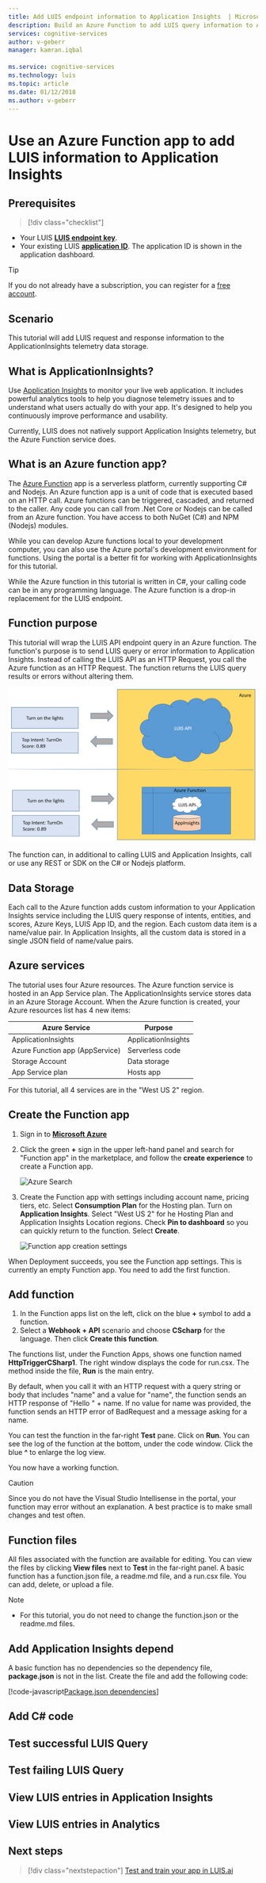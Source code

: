```yaml
---
title: Add LUIS endpoint information to Application Insights  | Microsoft Docs 
description: Build an Azure Function to add LUIS query information to Application Insights.
services: cognitive-services
author: v-geberr
manager: kamran.iqbal

ms.service: cognitive-services
ms.technology: luis
ms.topic: article
ms.date: 01/12/2018
ms.author: v-geberr
---
```


# Use an Azure Function app to add LUIS information to Application Insights

## Prerequisites

> [!div class="checklist"]
* Your LUIS **[LUIS endpoint key](manage-keys#endpoint-key)**. 
* Your existing LUIS [**application ID**](./luis-get-started-create-app.md). The application ID is shown in the application dashboard. 

> [!Tip]
> If you do not already have a subscription, you can register for a [free account](https://azure.microsoft.com/free/).

## Scenario
This tutorial will add LUIS request and response information to the ApplicationInsights telemetry data storage. 

## What is ApplicationInsights?
Use [Application Insights](https://docs.microsoft.com/azure/application-insights/app-insights-overview) to monitor your live web application. It includes powerful analytics tools to help you diagnose telemetry issues and to understand what users actually do with your app. It's designed to help you continuously improve performance and usability. 

Currently, LUIS does not natively support Application Insights telemetry, but the Azure Function service does. 

## What is an Azure function app?
The [Azure Function](https://docs.microsoft.com/azure/azure-functions/) app is a serverless platform, currently supporting C# and Nodejs. An Azure function app is a unit of code that is executed based on an HTTP call. Azure functions can be triggered, cascaded, and returned to the caller. Any code you can call from .Net Core or Nodejs can be called from an Azure function. You have access to both NuGet (C#) and NPM (Nodejs) modules.

While you can develop Azure functions local to your development computer, you can also use the Azure portal's development environment for functions. Using the portal is a better fit for working with ApplicationInsights for this tutorial. 

While the Azure function in this tutorial is written in C#, your calling code can be in any programming language. The Azure function is a drop-in replacement for the LUIS endpoint. 

## Function purpose

This tutorial will wrap the LUIS API endpoint query in an Azure function. The function's purpose is to send LUIS query or error information to Application Insights. Instead of calling the LUIS API as an HTTP Request, you call the Azure function as an HTTP Request. The function returns the LUIS query results or errors without altering them.

![Concept of Azure Function](./media/luis-tutorial-appinsights/concept.png)

The function can, in additional to calling LUIS and Application Insights, call or use any REST or SDK on the C# or Nodejs platform. 

## Data Storage

Each call to the Azure function adds custom information to your Application Insights service including the LUIS query response of intents, entities, and scores, Azure Keys, LUIS App ID, and the region. Each custom data item is a name/value pair. In Application Insights, all the custom data is stored in a single JSON field of name/value pairs. 

## Azure services
The tutorial uses four Azure resources. The Azure function service is hosted in an App Service plan. The ApplicationInsights service stores data in an Azure Storage Account. When the Azure function is created, your Azure resources list has 4 new items:

|Azure Service|Purpose|
|--|--|
|ApplicationInsights|ApplicationInsights|Application Analytics|
|Azure Function app (AppService)|Serverless code|
|Storage Account|Data storage|
|App Service plan|Hosts app|

For this tutorial, all 4 services are in the "West US 2" region.

## Create the Function app
1. Sign in to **[Microsoft Azure](https://ms.portal.azure.com/)** 
2. Click the green **+** sign in the upper left-hand panel and search for "Function app" in the marketplace, and follow the **create experience** to create a Function app.

    ![Azure Search](./media/) 

3. Create the Function app with settings including account name, pricing tiers, etc. Select **Consumption Plan** for the Hosting plan. Turn on **Application Insights**. Select "West US 2" for he Hosting Plan and Application Insights Location regions. Check **Pin to dashboard** so you can quickly return to the function. Select **Create**.

    ![Function app creation settings](./media/) 

When Deployment succeeds, you see the Function app settings. This is currently an empty Function app. You need to add the first function.

## Add function
1. In the Function apps list on the left, click on the blue **+** symbol to add a function.
2. Select a **Webhook + API** scenario and choose **CScharp** for the language. Then click **Create this function**.

The functions list, under the Function Apps, shows one function named **HttpTriggerCSharp1**. The right window displays the code for run.csx. The method inside the file, **Run** is the main entry. 

By default, when you call it with an HTTP request with a query string or body that includes "name" and a value for "name", the function sends an HTTP response of "Hello " + name. If no value for name was provided, the function sends an HTTP error of BadRequest and a message asking for a name. 

You can test the function in the far-right **Test** pane. Click on **Run**. You can see the log of the function at the bottom, under the code window. Click the blue **^** to enlarge the log view. 

You now have a working function. 

> [!CAUTION]
> Since you do not have the Visual Studio Intellisense in the portal, your function may error without an explanation. A best practice is to make small changes and test often. 

## Function files
All files associated with the function are available for editing. You can view the files by clicking **View files** next to **Test** in the far-right panel. A basic function has a function.json file, a readme.md file, and a run.csx file. You can add, delete, or upload a file.

> [!Note]
> * For this tutorial, you do not need to change the function.json or the readme.md files.

## Add Application Insights depend
A basic function has no dependencies so the dependency file, **package.json** is not in the list. Create the file and add the following code:

   [!code-javascript[Package.json dependencies](~/samples-luis/documentation-samples/azure-function-application-insights-endpoint/project.json)]

## Add C# code
## Test successful LUIS Query
## Test failing LUIS Query
## View LUIS entries in Application Insights
## View LUIS entries in Analytics

## Next steps

> [!div class="nextstepaction"]
> [Test and train your app in LUIS.ai](Train-Test.md)